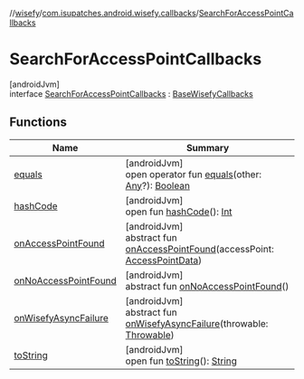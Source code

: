 //[wisefy](../../../index.md)/[com.isupatches.android.wisefy.callbacks](../index.md)/[SearchForAccessPointCallbacks](index.md)

# SearchForAccessPointCallbacks

[androidJvm]\
interface [SearchForAccessPointCallbacks](index.md) : [BaseWisefyCallbacks](../-base-wisefy-callbacks/index.md)

## Functions

| Name | Summary |
|---|---|
| [equals](../../com.isupatches.android.wisefy.wifi.delegates/-legacy-wifi-delegate/index.md#585090901%2FFunctions%2F1622544596) | [androidJvm]<br>open operator fun [equals](../../com.isupatches.android.wisefy.wifi.delegates/-legacy-wifi-delegate/index.md#585090901%2FFunctions%2F1622544596)(other: [Any](https://kotlinlang.org/api/latest/jvm/stdlib/kotlin/-any/index.html)?): [Boolean](https://kotlinlang.org/api/latest/jvm/stdlib/kotlin/-boolean/index.html) |
| [hashCode](../../com.isupatches.android.wisefy.wifi.delegates/-legacy-wifi-delegate/index.md#1794629105%2FFunctions%2F1622544596) | [androidJvm]<br>open fun [hashCode](../../com.isupatches.android.wisefy.wifi.delegates/-legacy-wifi-delegate/index.md#1794629105%2FFunctions%2F1622544596)(): [Int](https://kotlinlang.org/api/latest/jvm/stdlib/kotlin/-int/index.html) |
| [onAccessPointFound](on-access-point-found.md) | [androidJvm]<br>abstract fun [onAccessPointFound](on-access-point-found.md)(accessPoint: [AccessPointData](../../com.isupatches.android.wisefy.accesspoints.entities/-access-point-data/index.md)) |
| [onNoAccessPointFound](on-no-access-point-found.md) | [androidJvm]<br>abstract fun [onNoAccessPointFound](on-no-access-point-found.md)() |
| [onWisefyAsyncFailure](../-base-wisefy-callbacks/on-wisefy-async-failure.md) | [androidJvm]<br>abstract fun [onWisefyAsyncFailure](../-base-wisefy-callbacks/on-wisefy-async-failure.md)(throwable: [Throwable](https://kotlinlang.org/api/latest/jvm/stdlib/kotlin/-throwable/index.html)) |
| [toString](../../com.isupatches.android.wisefy.wifi.delegates/-legacy-wifi-delegate/index.md#1616463040%2FFunctions%2F1622544596) | [androidJvm]<br>open fun [toString](../../com.isupatches.android.wisefy.wifi.delegates/-legacy-wifi-delegate/index.md#1616463040%2FFunctions%2F1622544596)(): [String](https://kotlinlang.org/api/latest/jvm/stdlib/kotlin/-string/index.html) |

